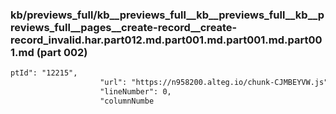 ### kb/previews_full/kb__previews_full__kb__previews_full__kb__previews_full__pages__create-record__create-record_invalid.har.part012.md.part001.md.part001.md.part001.md (part 002)

```md
ptId": "12215",
                    "url": "https://n958200.alteg.io/chunk-CJMBEYVW.js",
                    "lineNumber": 0,
                    "columnNumbe
```

```
